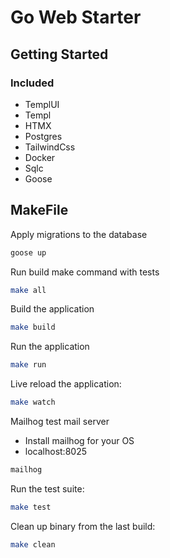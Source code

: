 # Go Web Starter


## Getting Started

### Included
- TemplUI
- Templ
- HTMX
- Postgres
- TailwindCss
- Docker
- Sqlc
- Goose

## MakeFile

Apply migrations to the database
```bash
goose up
```

Run build make command with tests
```bash
make all
```

Build the application
```bash
make build
```

Run the application
```bash
make run
```

Live reload the application:

```bash
make watch
```

Mailhog test mail server
- Install mailhog for your OS
- localhost:8025
```bash
mailhog
```

Run the test suite:
```bash
make test
```

Clean up binary from the last build:
```bash
make clean
```
